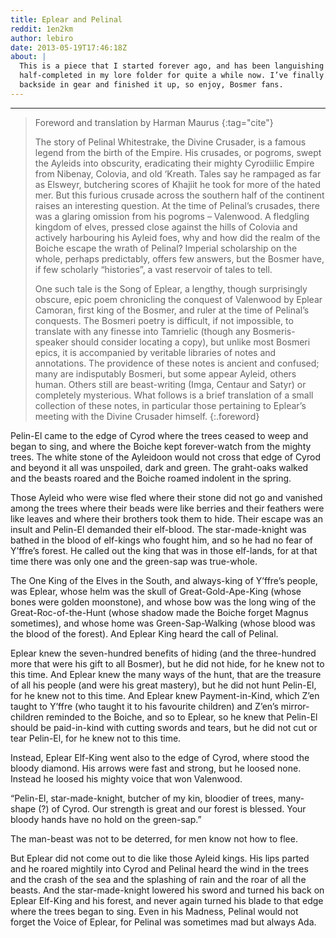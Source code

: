 ```yaml
---
title: Eplear and Pelinal
reddit: 1en2km
author: lebiro
date: 2013-05-19T17:46:18Z
about: |
  This is a piece that I started forever ago, and has been languishing
  half-completed in my lore folder for quite a while now. I’ve finally gotten my
  backside in gear and finished it up, so enjoy, Bosmer fans.
---
```


---

> Foreword and translation by Harman Maurus
> {:tag="cite"}
>
> The story of Pelinal Whitestrake, the Divine Crusader, is a famous legend from
> the birth of the Empire. His crusades, or pogroms, swept the Ayleids into
> obscurity, eradicating their mighty Cyrodiilic Empire from Nibenay, Colovia,
> and old ‘Kreath. Tales say he rampaged as far as Elsweyr, butchering scores of
> Khajiit he took for more of the hated mer. But this furious crusade across the
> southern half of the continent raises an interesting question. At the time of
> Pelinal’s crusades, there was a glaring omission from his pogroms – Valenwood.
> A fledgling kingdom of elves, pressed close against the hills of Colovia and
> actively harbouring his Ayleid foes, why and how did the realm of the Boiche
> escape the wrath of Pelinal? Imperial scholarship on the whole, perhaps
> predictably, offers few answers, but the Bosmer have, if few scholarly
> “histories”, a vast reservoir of tales to tell.
>
> One such tale is the Song of Eplear, a lengthy, though surprisingly obscure,
> epic poem chronicling the conquest of Valenwood by Eplear Camoran, first king
> of the Bosmer, and ruler at the time of Pelinal’s conquests. The Bosmeri
> poetry is difficult, if not impossible, to translate with any finesse into
> Tamrielic (though any Bosmeris-speaker should consider locating a copy), but
> unlike most Bosmeri epics, it is accompanied by veritable libraries of notes
> and annotations. The providence of these notes is ancient and confused; many
> are indisputably Bosmeri, but some appear Ayleid, others human. Others still
> are beast-writing (Imga, Centaur and Satyr) or completely mysterious. What
> follows is a brief translation of a small collection of these notes, in
> particular those pertaining to Eplear’s meeting with the Divine Crusader
> himself.
{:.foreword}

Pelin-El came to the edge of Cyrod where the trees ceased to weep and began to
sing, and where the Boiche kept forever-watch from the mighty trees. The white
stone of the Ayleidoon would not cross that edge of Cyrod and beyond it all was
unspoiled, dark and green. The graht-oaks walked and the beasts roared and the
Boiche roamed indolent in the spring.

Those Ayleid who were wise fled where their stone did not go and vanished among
the trees where their beads were like berries and their feathers were like
leaves and where their brothers took them to hide. Their escape was an insult
and Pelin-El demanded their elf-blood. The star-made-knight was bathed in the
blood of elf-kings who fought him, and so he had no fear of Y’ffre’s forest. He
called out the king that was in those elf-lands, for at that time there was only
one and the green-sap was true-whole.

The One King of the Elves in the South, and always-king of Y’ffre’s people, was
Eplear, whose helm was the skull of Great-Gold-Ape-King (whose bones were golden
moonstone), and whose bow was the long wing of the Great-Roc-of-the-Hunt (whose
shadow made the Boiche forget Magnus sometimes), and whose home was
Green-Sap-Walking (whose blood was the blood of the forest). And Eplear King
heard the call of Pelinal.

Eplear knew the seven-hundred benefits of hiding (and the three-hundred more
that were his gift to all Bosmer), but he did not hide, for he knew not to this
time. And Eplear knew the many ways of the hunt, that are the treasure of all
his people (and were his great mastery), but he did not hunt Pelin-El, for he
knew not to this time. And Eplear knew Payment-in-Kind, which Z’en taught to
Y’ffre (who taught it to his favourite children) and Z’en’s mirror-children
reminded to the Boiche, and so to Eplear, so he knew that Pelin-El should be
paid-in-kind with cutting swords and tears, but he did not cut or tear Pelin-El,
for he knew not to this time.

Instead, Eplear Elf-King went also to the edge of Cyrod, where stood the bloody
diamond. His arrows were fast and strong, but he loosed none. Instead he loosed
his mighty voice that won Valenwood.

“Pelin-El, star-made-knight, butcher of my kin, bloodier of trees, many-shape
(?) of Cyrod. Our strength is great and our forest is blessed. Your bloody hands
have no hold on the green-sap.”

The man-beast was not to be deterred, for men know not how to flee.

But Eplear did not come out to die like those Ayleid kings. His lips parted and
he roared mightily into Cyrod and Pelinal heard the wind in the trees and the
crash of the sea and the splashing of rain and the roar of all the beasts. And
the star-made-knight lowered his sword and turned his back on Eplear Elf-King
and his forest, and never again turned his blade to that edge where the trees
began to sing. Even in his Madness, Pelinal would not forget the Voice of
Eplear, for Pelinal was sometimes mad but always Ada.
